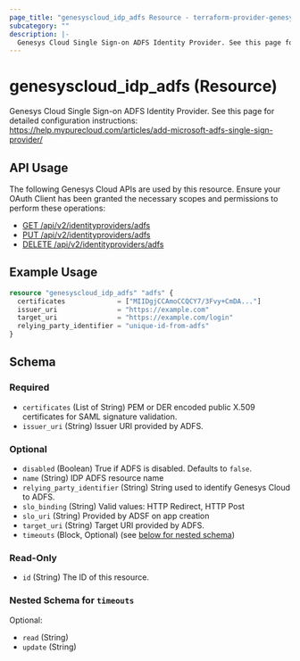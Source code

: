 ```yaml
---
page_title: "genesyscloud_idp_adfs Resource - terraform-provider-genesyscloud"
subcategory: ""
description: |-
  Genesys Cloud Single Sign-on ADFS Identity Provider. See this page for detailed configuration instructions: https://help.mypurecloud.com/articles/add-microsoft-adfs-single-sign-provider/
---
```

# genesyscloud_idp_adfs (Resource)

Genesys Cloud Single Sign-on ADFS Identity Provider. See this page for detailed configuration instructions: https://help.mypurecloud.com/articles/add-microsoft-adfs-single-sign-provider/

## API Usage
The following Genesys Cloud APIs are used by this resource. Ensure your OAuth Client has been granted the necessary scopes and permissions to perform these operations:

* [GET /api/v2/identityproviders/adfs](https://developer.mypurecloud.com/api/rest/v2/identityprovider/#get-api-v2-identityproviders-adfs)
* [PUT /api/v2/identityproviders/adfs](https://developer.mypurecloud.com/api/rest/v2/identityprovider/#put-api-v2-identityproviders-adfs)
* [DELETE /api/v2/identityproviders/adfs](https://developer.mypurecloud.com/api/rest/v2/identityprovider/#delete-api-v2-identityproviders-adfs)

## Example Usage

```terraform
resource "genesyscloud_idp_adfs" "adfs" {
  certificates             = ["MIIDgjCCAmoCCQCY7/3Fvy+CmDA..."]
  issuer_uri               = "https://example.com"
  target_uri               = "https://example.com/login"
  relying_party_identifier = "unique-id-from-adfs"
}
```

<!-- schema generated by tfplugindocs -->
## Schema

### Required

- `certificates` (List of String) PEM or DER encoded public X.509 certificates for SAML signature validation.
- `issuer_uri` (String) Issuer URI provided by ADFS.

### Optional

- `disabled` (Boolean) True if ADFS is disabled. Defaults to `false`.
- `name` (String) IDP ADFS resource name
- `relying_party_identifier` (String) String used to identify Genesys Cloud to ADFS.
- `slo_binding` (String) Valid values: HTTP Redirect, HTTP Post
- `slo_uri` (String) Provided by ADSF on app creation
- `target_uri` (String) Target URI provided by ADFS.
- `timeouts` (Block, Optional) (see [below for nested schema](#nestedblock--timeouts))

### Read-Only

- `id` (String) The ID of this resource.

<a id="nestedblock--timeouts"></a>
### Nested Schema for `timeouts`

Optional:

- `read` (String)
- `update` (String)

